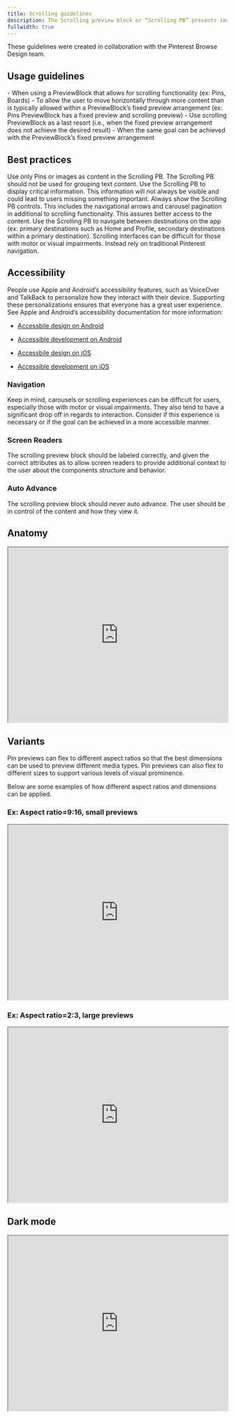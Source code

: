 ```yaml
---
title: Scrolling guidelines
description: The Scrolling preview block or “Scrolling PB” presents images in a linear sequence that can be navigated by swiping or through a navigational arrow indicator. Scrolling preview blocks allow users to see a variety of content in a compact space.  
fullwidth: true
---
```


<ImgContainer padding="none" color="purple-mysticool-0" src="https://i.pinimg.com/originals/1c/d6/d5/1cd6d59f83129699471438433f2c7a30.jpg" alt="Example of a boards block in Card."/>

<Hint>
These guidelines were created in collaboration with the Pinterest Browse Design team. 
</Hint>

## Usage guidelines

<TwoCol>
  <Group>
    <Do title="When to use" />
      - When using a PreviewBlock that allows for scrolling functionality (ex: Pins, Boards)
      - To allow the user to move horizontally through more content than is typically allowed within a PreviewBlock’s fixed preview arrangement (ex: Pins PreviewBlock has a fixed preview and scrolling preview)
      - Use scrolling PreviewBlock as a last resort (i.e., when the fixed preview arrangement does not achieve the desired result)
  </Group>
  <Group>
  <Dont title="When not to use" />
    - When the same goal can be achieved with the PreviewBlock’s fixed preview arrangement
  </Group>
</TwoCol>

## Best practices
<TwoCol>
  <Group>
    <Do title="Do" />
    Use only Pins or images as content in the Scrolling PB. The Scrolling PB should not be used for grouping text content.
  </Group>
  <Group>
    <Do title="Don't" />
    Use the Scrolling PB to display critical information. This information will not always be visible and could lead to users missing something important. 
  </Group>
  <Group>
    <Do title="Do" />
    Always show the Scrolling PB controls. This includes the navigational arrows and carousel pagination in additional to scrolling functionality. This assures better access to the content. 
  </Group>
  <Group>
    <Dont title="Don't" />
    Use the Scrolling PB to navigate between destinations on the app (ex: primary destinations such as Home and Profile, secondary destinations within a primary destination). Scrolling interfaces can be difficult for those with motor or visual impairments. Instead rely on traditional Pinterest navigation. 
  </Group>
</TwoCol>

## Accessibility

People use Apple and Android’s accessibility features, such as VoiceOver and TalkBack to personalize how they interact with their device. Supporting these personalizations ensures that everyone has a great user experience. See Apple and Android’s accessibility documentation for more information:

- [Accessbile design on Android](https://material.io/design/usability/accessibility.html#understanding-accessibility)
- [Accessible development on Android](https://developer.android.com/guide/topics/ui/accessibility)

- [Accessbile design on iOS](https://developer.apple.com/design/human-interface-guidelines/accessibility/overview/introduction/)
- [Accessible development on iOS](https://developer.apple.com/accessibility/ios/)

### Navigation
Keep in mind, carousels or scrolling experiences can be difficult for users, especially those with motor or visual impairments. They also tend to have a significant drop off in regards to interaction. Consider if this experience is necessary or if the goal can be achieved in a more accessible manner. 

### Screen Readers
The scrolling preview block should be labeled correctly, and given the correct attributes as to allow screen readers to provide additional context to the user about the components structure and behavior.

### Auto Advance
The scrolling preview block should never auto advance. The user should be in control of the content and how they view it.

## Anatomy
<iframe style={{border:0}} width="100%" height="400" src="https://www.figma.com/embed?embed_host=share&url=https%3A%2F%2Fwww.figma.com%2Ffile%2FAHcKJDgb7E7YswlgW1wY8E%2FGestalt-for-iOS%3Ftype%3Ddesign%26node-id%3D19800%253A79954%26t%3DWEMz4VEOS6WCU1tj-1" allowFullScreen></iframe>

## Variants
Pin previews can flex to different aspect ratios so that the best dimensions can be used to preview different media types. Pin previews can also flex to different sizes to support various levels of visual prominence. 

Below are some examples of how different aspect ratios and dimensions can be applied.

### Ex: Aspect ratio=9:16, small previews 
<iframe style={{border:0}} width="100%" height="400" src="https://www.figma.com/embed?embed_host=share&url=https%3A%2F%2Fwww.figma.com%2Ffile%2FAHcKJDgb7E7YswlgW1wY8E%2FGestalt-for-iOS%3Ftype%3Ddesign%26node-id%3D19800%253A78570%26t%3DWEMz4VEOS6WCU1tj-1" allowFullScreen></iframe>

### Ex: Aspect ratio=2:3, large previews 
<iframe style={{border:0}} width="100%" height="400" src="https://www.figma.com/embed?embed_host=share&url=https%3A%2F%2Fwww.figma.com%2Ffile%2FAHcKJDgb7E7YswlgW1wY8E%2FGestalt-for-iOS%3Ftype%3Ddesign%26node-id%3D19800%253A78570%26t%3DWEMz4VEOS6WCU1tj-1" allowFullScreen></iframe>

## Dark mode
<iframe style={{border:0}} width="100%" height="400" src="https://www.figma.com/embed?embed_host=share&url=https%3A%2F%2Fwww.figma.com%2Ffile%2FAHcKJDgb7E7YswlgW1wY8E%2FGestalt-for-iOS%3Ftype%3Ddesign%26node-id%3D19800%253A80068%26t%3DWEMz4VEOS6WCU1tj-1" allowFullScreen></iframe>

